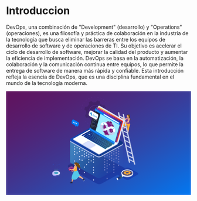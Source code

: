 # Introduccion

DevOps, una combinación de "Development" (desarrollo) y "Operations" (operaciones), es una filosofía y práctica de colaboración en la industria de la tecnología que busca eliminar las barreras entre los equipos de desarrollo de software y de operaciones de TI. Su objetivo es acelerar el ciclo de desarrollo de software, mejorar la calidad del producto y aumentar la eficiencia de implementación. DevOps se basa en la automatización, la colaboración y la comunicación continua entre equipos, lo que permite la entrega de software de manera más rápida y confiable. Esta introducción refleja la esencia de DevOps, que es una disciplina fundamental en el mundo de la tecnología moderna.

![image](/img/devops2.png)
